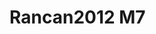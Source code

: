 <a name="material" />

# Rancan2012 M7
<script type="application/ld+json">
  {
    "@context": "https://schema.org/",
    "@type": "ChemicalSubstance",
    "http://purl.org/dc/terms/conformsTo":
      {
        "@type": "CreativeWork",
        "@id": "https://bioschemas.org/profiles/ChemicalSubstance/0.4-RELEASE/"
      },
    "@id": "https://egonw.github.io/nanowiki/nanowiki209.html#material",
    "name": "Rancan2012 M7",
    "sameAs": "http://127.0.0.1/mediawiki/index.php/Special:URIResolver/Rancan2012_M7"
  }
</script>

